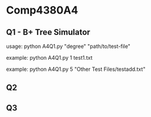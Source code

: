# Comp4380A4
## Q1 - B+ Tree Simulator
usage: python A4Q1.py "degree" "path/to/test-file"

example: python A4Q1.py 1 test1.txt

example: python A4Q1.py 5 "Other Test Files/testadd.txt"

## Q2

## Q3
